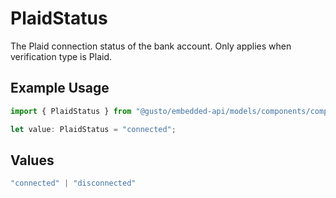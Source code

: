 # PlaidStatus

The Plaid connection status of the bank account. Only applies when verification type is Plaid.

## Example Usage

```typescript
import { PlaidStatus } from "@gusto/embedded-api/models/components/companybankaccount.js";

let value: PlaidStatus = "connected";
```

## Values

```typescript
"connected" | "disconnected"
```